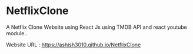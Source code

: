 # NetflixClone
A Netflix Clone Website using React Js using TMDB API and react youtube module..

Website URL : 
https://ashish3010.github.io/NetflixClone
